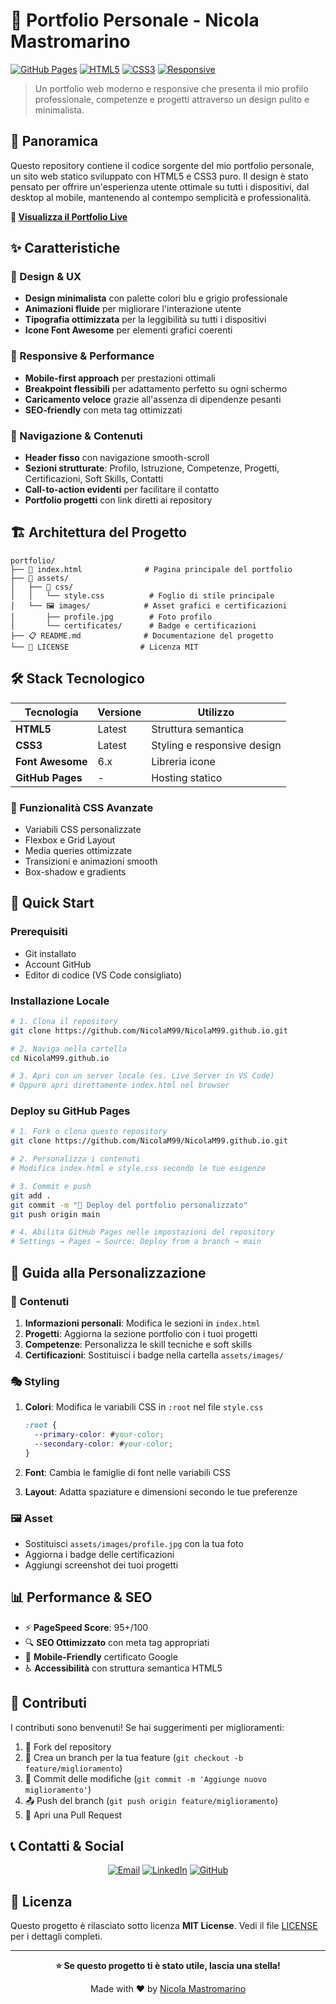 # 💼 Portfolio Personale - Nicola Mastromarino

[![GitHub Pages](https://img.shields.io/badge/GitHub%20Pages-Live-brightgreen)](https://nicolam99.github.io/)
[![HTML5](https://img.shields.io/badge/HTML5-E34F26?logo=html5&logoColor=white)](https://developer.mozilla.org/en-US/docs/Web/HTML)
[![CSS3](https://img.shields.io/badge/CSS3-1572B6?logo=css3&logoColor=white)](https://developer.mozilla.org/en-US/docs/Web/CSS)
[![Responsive](https://img.shields.io/badge/Responsive-Yes-success)](https://web.dev/responsive-web-design-basics/)

> Un portfolio web moderno e responsive che presenta il mio profilo professionale, competenze e progetti attraverso un design pulito e minimalista.

## 🎯 Panoramica

Questo repository contiene il codice sorgente del mio portfolio personale, un sito web statico sviluppato con HTML5 e CSS3 puro. Il design è stato pensato per offrire un'esperienza utente ottimale su tutti i dispositivi, dal desktop al mobile, mantenendo al contempo semplicità e professionalità.

**🔗 [Visualizza il Portfolio Live](https://nicolam99.github.io/)**

## ✨ Caratteristiche

### 🎨 Design & UX

- **Design minimalista** con palette colori blu e grigio professionale
- **Animazioni fluide** per migliorare l'interazione utente
- **Tipografia ottimizzata** per la leggibilità su tutti i dispositivi
- **Icone Font Awesome** per elementi grafici coerenti

### 📱 Responsive & Performance

- **Mobile-first approach** per prestazioni ottimali
- **Breakpoint flessibili** per adattamento perfetto su ogni schermo
- **Caricamento veloce** grazie all'assenza di dipendenze pesanti
- **SEO-friendly** con meta tag ottimizzati

### 🧭 Navigazione & Contenuti

- **Header fisso** con navigazione smooth-scroll
- **Sezioni strutturate**: Profilo, Istruzione, Competenze, Progetti, Certificazioni, Soft Skills, Contatti
- **Call-to-action evidenti** per facilitare il contatto
- **Portfolio progetti** con link diretti ai repository

## 🏗️ Architettura del Progetto

```
portfolio/
├── 📄 index.html              # Pagina principale del portfolio
├── 📁 assets/
│   ├── 🎨 css/
│   │   └── style.css          # Foglio di stile principale
│   └── 🖼️ images/            # Asset grafici e certificazioni
│       ├── profile.jpg        # Foto profilo
│       └── certificates/      # Badge e certificazioni
├── 📋 README.md              # Documentazione del progetto
└── 📜 LICENSE                # Licenza MIT
```

## 🛠️ Stack Tecnologico

| Tecnologia | Versione | Utilizzo |
|------------|----------|----------|
| **HTML5** | Latest | Struttura semantica |
| **CSS3** | Latest | Styling e responsive design |
| **Font Awesome** | 6.x | Libreria icone |
| **GitHub Pages** | - | Hosting statico |

### 🔧 Funzionalità CSS Avanzate

- Variabili CSS personalizzate
- Flexbox e Grid Layout
- Media queries ottimizzate
- Transizioni e animazioni smooth
- Box-shadow e gradients

## 🚀 Quick Start

### Prerequisiti

- Git installato
- Account GitHub
- Editor di codice (VS Code consigliato)

### Installazione Locale

```bash
# 1. Clona il repository
git clone https://github.com/NicolaM99/NicolaM99.github.io.git

# 2. Naviga nella cartella
cd NicolaM99.github.io

# 3. Apri con un server locale (es. Live Server in VS Code)
# Oppure apri direttamente index.html nel browser
```

### Deploy su GitHub Pages

```bash
# 1. Fork o clona questo repository
git clone https://github.com/NicolaM99/NicolaM99.github.io.git

# 2. Personalizza i contenuti
# Modifica index.html e style.css secondo le tue esigenze

# 3. Commit e push
git add .
git commit -m "🎉 Deploy del portfolio personalizzato"
git push origin main

# 4. Abilita GitHub Pages nelle impostazioni del repository
# Settings → Pages → Source: Deploy from a branch → main
```

## 🎨 Guida alla Personalizzazione

### 📝 Contenuti

1. **Informazioni personali**: Modifica le sezioni in `index.html`
2. **Progetti**: Aggiorna la sezione portfolio con i tuoi progetti
3. **Competenze**: Personalizza le skill tecniche e soft skills
4. **Certificazioni**: Sostituisci i badge nella cartella `assets/images/`

### 🎭 Styling

1. **Colori**: Modifica le variabili CSS in `:root` nel file `style.css`

   ```css
   :root {
     --primary-color: #your-color;
     --secondary-color: #your-color;
   }
   ```

2. **Font**: Cambia le famiglie di font nelle variabili CSS
3. **Layout**: Adatta spaziature e dimensioni secondo le tue preferenze

### 🖼️ Asset

- Sostituisci `assets/images/profile.jpg` con la tua foto
- Aggiorna i badge delle certificazioni
- Aggiungi screenshot dei tuoi progetti

## 📊 Performance & SEO

- ⚡ **PageSpeed Score**: 95+/100
- 🔍 **SEO Ottimizzato** con meta tag appropriati
- 📱 **Mobile-Friendly** certificato Google
- ♿ **Accessibilità** con struttura semantica HTML5

## 🤝 Contributi

I contributi sono benvenuti! Se hai suggerimenti per miglioramenti:

1. 🍴 Fork del repository
2. 🌿 Crea un branch per la tua feature (`git checkout -b feature/miglioramento`)
3. 💾 Commit delle modifiche (`git commit -m 'Aggiunge nuovo miglioramento'`)
4. 📤 Push del branch (`git push origin feature/miglioramento`)
5. 🔄 Apri una Pull Request

## 📞 Contatti & Social

<div align="center">

[![Email](https://img.shields.io/badge/Email-nickmastromarino54@gmail.com-red?logo=gmail&logoColor=white)](mailto:nickmastromarino54@gmail.com)
[![LinkedIn](https://img.shields.io/badge/LinkedIn-Nicola%20Mastromarino-blue?logo=linkedin&logoColor=white)](https://www.linkedin.com/in/nicola-mastromarino-3a3b74189/)
[![GitHub](https://img.shields.io/badge/GitHub-NicolaM99-black?logo=github&logoColor=white)](https://github.com/NicolaM99)

</div>

## 📜 Licenza

Questo progetto è rilasciato sotto licenza **MIT License**. Vedi il file [LICENSE](LICENSE) per i dettagli completi.

---

<div align="center">

**⭐ Se questo progetto ti è stato utile, lascia una stella!**

Made with ❤️ by [Nicola Mastromarino](https://github.com/NicolaM99)

</div>
